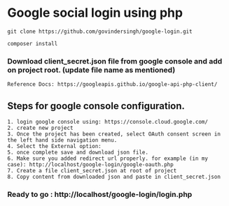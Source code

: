 
# Google social login using php

```
git clone https://github.com/govindersingh/google-login.git
```

```
composer install
```

### Download client_secret.json file from google console and add on project root. (update file name as mentioned)

```
Reference Docs: https://googleapis.github.io/google-api-php-client/
```

## Steps for google console configuration.

```
1. login google console using: https://console.cloud.google.com/
2. create new project
3. Once the project has been created, select OAuth consent screen in the left hand side navigation menu.
4. Select the External option:
5. once complete save and download json file.
6. Make sure you added redirect url properly. for example (in my case): http://localhost/google-login/google-oauth.php
7. Create a file client_secret.json at root of project
8. Copy content from downloaded json and paste in client_secret.json
```

### Ready to go : http://localhost/google-login/login.php
